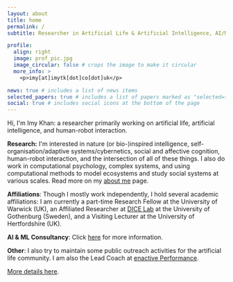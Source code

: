 ```yaml
---
layout: about
title: home
permalink: /
subtitle: Researcher in Artificial Life & Artificial Intelligence, AI/ML/Data Science Consultant.

profile:
  align: right
  image: prof_pic.jpg
  image_circular: false # crops the image to make it circular
  more_info: >
    <p>imy[at]imytk[dot]co[dot]uk</p>

news: true # includes a list of news items
selected_papers: true # includes a list of papers marked as "selected={true}"
social: true # includes social icons at the bottom of the page
---
```

Hi, I'm Imy Khan: a researcher primarily working on artificial life, artificial intelligence, and human-robot interaction. 

**Research:** I'm interested in nature (or bio-)inspired intelligence, self-organisation/adaptive systems/cybernetics, social and affective cognition, human-robot interaction, and the intersection of all of these things. I also do work in computational psychology, complex systems, and using computational methods to model ecosystems and study social systems at various scales. Read more on my [about me](/people/) page.

**Affiliations**: Though I mostly work independently, I hold several academic affiliations: I am currently a part-time Research Fellow at the University of Warwick (UK), an Affiliated Researcher at [DICE Lab](https://www.dice-r-lab.com/) at the University of Gothenburg (Sweden), and a Visiting Lecturer at the University of Hertfordshire (UK). 

**AI & ML Consultancy**: Click [here](/consultancy/) for more information.

**Other**: I also try to maintain some public outreach activities for the artificial life community. I am also the Lead Coach at [enactive Performance](https://enactive.co.uk). 

[More details here](/people/).




